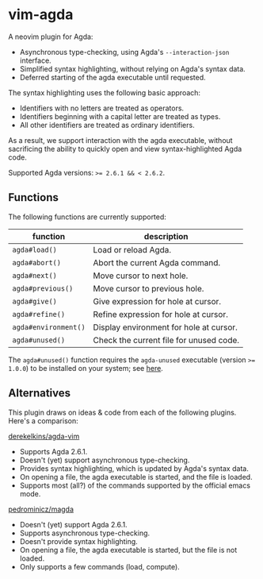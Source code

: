 # vim-agda

A neovim plugin for Agda:

- Asynchronous type-checking, using Agda's `--interaction-json` interface.
- Simplified syntax highlighting, without relying on Agda's syntax data.
- Deferred starting of the agda executable until requested.

The syntax highlighting uses the following basic approach:

- Identifiers with no letters are treated as operators.
- Identifiers beginning with a capital letter are treated as types.
- All other identifiers are treated as ordinary identifiers.

As a result, we support interaction with the agda executable, without
sacrificing the ability to quickly open and view syntax-highlighted Agda code.

Supported Agda versions: `>= 2.6.1 && < 2.6.2`.

## Functions

The following functions are currently supported:

| function | description |
| --- | --- |
| `agda#load()` | Load or reload Agda. |
| `agda#abort()` | Abort the current Agda command. |
| `agda#next()` | Move cursor to next hole. |
| `agda#previous()` | Move cursor to previous hole. |
| `agda#give()` | Give expression for hole at cursor. |
| `agda#refine()` | Refine expression for hole at cursor. |
| `agda#environment()` | Display environment for hole at cursor. |
| `agda#unused()` | Check the current file for unused code. |

The `agda#unused()` function requires the `agda-unused` executable (version
`>= 1.0.0`) to be installed on your system; see
[here](https://github.com/msuperdock/agda-unused).

## Alternatives

This plugin draws on ideas & code from each of the following plugins. Here's a
comparison:

[derekelkins/agda-vim](https://github.com/derekelkins/agda-vim)

- Supports Agda 2.6.1.
- Doesn't (yet) support asynchronous type-checking.
- Provides syntax highlighting, which is updated by Agda's syntax data.
- On opening a file, the agda executable is started, and the file is loaded.
- Supports most (all?) of the commands supported by the official emacs mode.

[pedrominicz/magda](https://github.com/pedrominicz/magda)

- Doesn't (yet) support Agda 2.6.1.
- Supports asynchronous type-checking.
- Doesn't provide syntax highlighting.
- On opening a file, the agda executable is started, but the file is not loaded.
- Only supports a few commands (load, compute).

